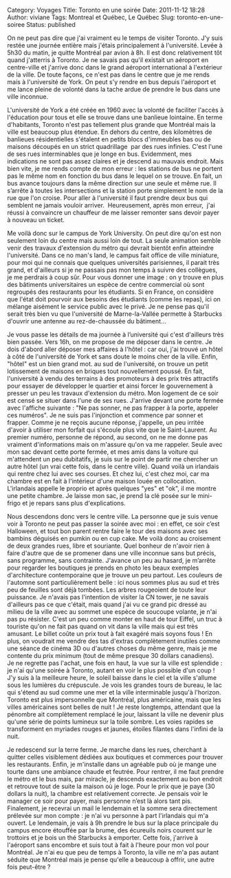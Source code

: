 Category: Voyages
Title: Toronto en une soirée
Date: 2011-11-12 18:28
Author: viviane
Tags: Montreal et Québec, Le Québec 
Slug: toronto-en-une-soiree
Status: published

On ne peut pas dire que j'ai vraiment eu le temps de visiter Toronto. J'y suis restée une journée entière mais j'étais principalement à l'université. Levée à 5h30 du matin, je quitte Montréal par avion à 8h. Il est donc relativement tôt quand j'atterris à Toronto. Je ne savais pas qu'il existait un aéroport en centre-ville et j'arrive donc dans le grand aéroport international à l'extérieur de la ville. De toute façons, ce n'est pas dans le centre que je me rends mais à l'université de York. On peut s'y rendre en bus depuis l'aéroport et me lance pleine de volonté dans la tache ardue de prendre le bus dans une ville inconnue.

L'université de York a été créée en 1960 avec la volonté de faciliter l'accès à l'éducation pour tous et elle se trouve dans une banlieue lointaine. En terme d'habitants, Toronto n'est pas tellement plus grande que Montréal mais la ville est beaucoup plus étendue. En dehors du centre, des kilomètres de banlieues résidentielles s'étalent en petits blocs d'immeubles bas ou de maisons découpés en un strict quadrillage  par des rues infinies. C'est l'une de ses rues interminables que je longe en bus. Evidemment, mes indications ne sont pas assez claires et je descend au mauvais endroit. Mais bien vite, je me rends compte de mon erreur : les stations de bus ne portent pas le même nom en fonction du bus dans le lequel on se trouve. En fait, un bus avance toujours dans la même direction sur une seule et même rue. Il s’arrête à toutes les intersections et la station porte simplement le nom de la rue que l'on croise. Pour aller à l'université il faut prendre deux bus qui semblent ne jamais vouloir arriver.  Heureusement, après mon erreur,  j'ai réussi à convaincre un chauffeur de me laisser remonter sans devoir payer à nouveau un ticket.

Me voilà donc sur le campus de York University. On peut dire qu'on est non seulement loin du centre mais aussi loin de tout. La seule animation semble venir des travaux d'extension du métro qui devrait bientôt enfin atteindre l'université. Dans ce no man's land, le campus fait office de ville miniature, pour moi qui ne connais que quelques universités parisiennes, il parait très grand, et d'ailleurs si je ne passais pas mon temps à suivre des collègues, je me perdrais à coup sûr. Pour vous donner une image : on y trouve en plus des bâtiments universitaires un espèce de centre commercial où sont regroupés des restaurants pour les étudiants. Si en France, on considère que l'état doit pourvoir aux besoins des étudiants (comme les repas), ici on mélange aisément le service public avec le privé. Je ne pense pas qu'il serait très bien vu que l'université de Marne-la-Vallée permette à Starbucks d'ouvrir une antenne au rez-de-chaussée du bâtiment...

Je vous passe les détails de ma journée à l’université qui c'est d'ailleurs très bien passée. Vers 16h, on me propose de me déposer dans le centre. Je dois d'abord aller déposer mes affaires à l'hôtel : car oui, j'ai trouvé un hôtel à côté de l'université de York et sans doute le moins cher de la ville. Enfin, "hôtel" est un bien grand mot. au sud de l'université, on trouve un petit lotissement de maisons en briques tout nouvellement poussé. En fait, l'université à vendu des terrains à des promoteurs à des prix très attractifs pour essayer de développer le quartier et ainsi forcer le gouvernement à presser un peu les travaux d'extension du métro. Mon logement de ce soir est censé se situer dans l'une de ses rues. J'arrive devant une porte fermée avec l'affiche suivante : "Ne pas sonner, ne pas frapper à la porte, appeler ces numéros". Je ne suis pas l'injonction et commence par sonner et frapper. Comme je ne reçois aucune réponse, j'appelle, un peu irritée d'avoir à utiliser mon forfait qui s'écoule plus vite que le Saint-Laurent. Au premier numéro, personne de répond, au second, on ne me donne pas vraiment d'informations mais on m'assure qu'on va me rappeler. Seule avec mon sac devant cette porte fermée, et mes amis dans la voiture qui m'attendent un peu dubitatifs, je suis sur le point de partir me chercher un autre hôtel (un vrai cette fois, dans le centre ville). Quand voilà un irlandais qui rentre chez lui avec ses courses. Et chez lui, c'est chez moi, car ma chambre est en fait à l'intérieur d'une maison louée en collocation. L'irlandais appelle le proprio et après quelques "yes" et "ok", il me montre une petite chambre. Je laisse mon sac, je prend la clé posée sur le mini-frigo et je repars sans plus d'explications.

Nous descendons donc vers le centre ville. La personne que je suis venue voir à Toronto ne peut pas passer la soirée avec moi : en effet, ce soir c’est Halloween, et tout bon parent rentre faire le tour des maisons avec ses bambins déguisés en pumkin ou en cup cake. Me voilà donc au croisement de deux grandes rues, libre et souriante. Quel bonheur de n'avoir rien à faire d'autre que de se promener dans une ville inconnue sans but précis, sans programme, sans contrainte. J'avance un peu au hasard, je m’arrête pour regarder les boutiques je prends en photo les beaux exemples d'architecture contemporaine que je trouve un peu partout. Les couleurs de l'automne sont particulièrement belle : ici nous sommes plus au sud et très peu de feuilles sont déjà tombées. Les arbres rougeoient de toute leur puissance. Je n'avais pas l'intention de visiter la CN tower, je ne savais d'ailleurs pas ce que c'était, mais quand j'ai vu ce grand pic dressé au milieu de la ville avec au sommet une espèce de soucoupe volante, je n'ai pas pu résister. C'est un peu comme monter en haut de tour Eiffel, un truc à touriste qu'on ne fait pas quand on vit dans la ville mais qui est très amusant. Le billet coûte un prix tout à fait exagéré mais soyons fous ! En plus, on voudrait me vendre des tas d'extras complètement inutiles comme une séance de cinéma 3D ou d'autres choses du même genre, mais je me contente du prix minimum (tout de même presque 30 dollars canadiens).  Je ne regrette pas l'achat, une fois en haut, la vue sur la ville est splendide : je n'ai qu'une soirée à Toronto, autant en voir le plus possible d'un coup ! J'y suis à la meilleure heure, le soleil baisse dans le ciel et la ville s'allume sous les lumières du crépuscule. Je vois les grandes tours de bureau, le lac qui s'étend au sud comme une mer et la ville interminable jusqu'à l'horizon. Toronto est plus impersonnelle que Montréal, plus américaine, mais que les villes américaines sont belles de nuit ! Je reste longtemps, attendant que la pénombre ait complètement remplacé le jour, laissant la ville ne devenir plus qu'une série de points lumineux sur la toile sombre. Les voies rapides se transforment en myriades rouges et jaunes, étoiles filantes dans l'infini de la nuit.

Je redescend sur la terre ferme. Je marche dans les rues, cherchant à quitter celles visiblement dédiées aux boutiques et commerces pour trouver les restaurants. Enfin, je m'installe dans un agréable pub où je mange une tourte dans une ambiance chaude et feutrée. Pour rentrer, il me faut prendre le métro et le bus mais, par miracle, je descends exactement au bon endroit et retrouve tout de suite la maison où je loge. Pour le prix que je paye (30 dollars la nuit), la chambre est relativement correcte. Je pensais voir le manager ce soir pour payer, mais personne n’est là alors tant pis. Finalement, je recevrai un mail le lendemain et la somme sera directement prélevée sur mon compte : je n'ai vu personne à part l'irlandais qui m'a ouvert. Le lendemain, je vais à 9h prendre le bus sur la place principale du campus encore étouffée par la brume, des écureuils noirs courent sur le trottoirs et je bois un thé Starbucks à emporter. Cette fois, j'arrive à l'aéroport sans encombre et suis tout à fait à l'heure pour mon vol pour Montréal. Je n'ai eu que peu de temps à Toronto, la ville ne m'a pas autant séduite que Montréal mais je pense qu'elle a beaucoup à offrir, une autre fois peut-être ?

&nbsp;
